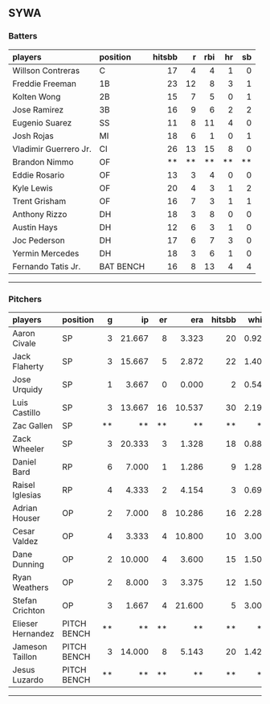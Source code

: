 ## SYWA

### Batters

 
|players               |position  | hitsbb|  r| rbi| hr| sb| 
|:---------------------|:---------|------:|--:|---:|--:|--:| 
|Willson Contreras     |C         |     17|  4|   4|  1|  0| 
|Freddie Freeman       |1B        |     23| 12|   8|  3|  1| 
|Kolten Wong           |2B        |     15|  7|   5|  0|  1| 
|Jose Ramirez          |3B        |     16|  9|   6|  2|  2| 
|Eugenio Suarez        |SS        |     11|  8|  11|  4|  0| 
|Josh Rojas            |MI        |     18|  6|   1|  0|  1| 
|Vladimir Guerrero Jr. |CI        |     26| 13|  15|  8|  0| 
|Brandon Nimmo         |OF        |     **| **|  **| **| **| 
|Eddie Rosario         |OF        |     13|  3|   4|  0|  0| 
|Kyle Lewis            |OF        |     20|  4|   3|  1|  2| 
|Trent Grisham         |OF        |     16|  7|   3|  1|  1| 
|Anthony Rizzo         |DH        |     18|  3|   8|  0|  0| 
|Austin Hays           |DH        |     12|  6|   3|  1|  0| 
|Joc Pederson          |DH        |     17|  6|   7|  3|  0| 
|Yermin Mercedes       |DH        |     18|  3|   6|  1|  0| 
|Fernando Tatis Jr.    |BAT BENCH |     16|  8|  13|  4|  4| 


* * *

### Pitchers

 
|players           |position    |  g|     ip| er|    era| hitsbb|  whip| so|  w| sv| 
|:-----------------|:-----------|--:|------:|--:|------:|------:|-----:|--:|--:|--:| 
|Aaron Civale      |SP          |  3| 21.667|  8|  3.323|     20| 0.923| 20|  2|  0| 
|Jack Flaherty     |SP          |  3| 15.667|  5|  2.872|     22| 1.404| 16|  2|  0| 
|Jose Urquidy      |SP          |  1|  3.667|  0|  0.000|      2| 0.545|  4|  0|  0| 
|Luis Castillo     |SP          |  3| 13.667| 16| 10.537|     30| 2.195| 19|  0|  0| 
|Zac Gallen        |SP          | **|     **| **|     **|     **|    **| **| **| **| 
|Zack Wheeler      |SP          |  3| 20.333|  3|  1.328|     18| 0.885| 29|  1|  0| 
|Daniel Bard       |RP          |  6|  7.000|  1|  1.286|      9| 1.286| 10|  1|  2| 
|Raisel Iglesias   |RP          |  4|  4.333|  2|  4.154|      3| 0.692|  7|  2|  1| 
|Adrian Houser     |OP          |  2|  7.000|  8| 10.286|     16| 2.286|  7|  0|  0| 
|Cesar Valdez      |OP          |  4|  3.333|  4| 10.800|     10| 3.000|  3|  0|  0| 
|Dane Dunning      |OP          |  2| 10.000|  4|  3.600|     15| 1.500|  9|  0|  0| 
|Ryan Weathers     |OP          |  2|  8.000|  3|  3.375|     12| 1.500|  2|  0|  0| 
|Stefan Crichton   |OP          |  3|  1.667|  4| 21.600|      5| 3.000|  0|  0|  0| 
|Elieser Hernandez |PITCH BENCH | **|     **| **|     **|     **|    **| **| **| **| 
|Jameson Taillon   |PITCH BENCH |  3| 14.000|  8|  5.143|     20| 1.429| 16|  0|  0| 
|Jesus Luzardo     |PITCH BENCH | **|     **| **|     **|     **|    **| **| **| **| 


* * *


